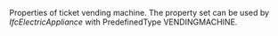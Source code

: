Properties of ticket vending machine. The property set can be used by _IfcElectricAppliance_ with PredefinedType VENDINGMACHINE.
